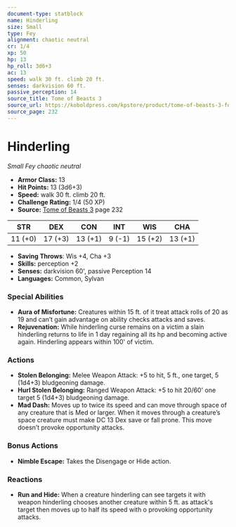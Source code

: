 ```yaml
---
document-type: statblock
name: Hinderling
size: Small
type: Fey
alignment: chaotic neutral
cr: 1/4
xp: 50
hp: 13
hp_roll: 3d6+3
ac: 13
speed: walk 30 ft. climb 20 ft.
senses: darkvision 60 ft. 
passive_perception: 14
source_title: Tome of Beasts 3
source_url: https://koboldpress.com/kpstore/product/tome-of-beasts-3-for-5th-edition/
source_page: 232
---
```


# Hinderling

*Small* *Fey* *chaotic neutral*

- **Armor Class:** 13
- **Hit Points:** 13 (3d6+3)
- **Speed:** walk 30 ft. climb 20 ft.
- **Challenge Rating:** 1/4 (50 XP)
- **Source:** [Tome of Beasts 3](https://koboldpress.com/kpstore/product/tome-of-beasts-3-for-5th-edition/) page 232

| STR | DEX | CON | INT | WIS | CHA |
| --- | --- | --- | --- | --- | --- |
| 11 (+0) | 17 (+3) | 13 (+1) | 9 (-1) | 15 (+2) | 13 (+1) |

- **Saving Throws**: Wis +4, Cha +3
- **Skills:** perception +2
- **Senses:** darkvision 60', passive Perception 14
- **Languages:** Common, Sylvan

### Special Abilities

- **Aura of Misfortune:** Creatures within 15 ft. of it treat attack rolls of 20 as 19 and can’t gain advantage on ability checks attacks and saves.
- **Rejuvenation:** While hinderling curse remains on a victim a slain hinderling returns to life in 1 day regaining all its hp and becoming active again. Hinderling appears within 100' of victim.

### Actions

- **Stolen Belonging:** Melee Weapon Attack: +5 to hit, 5 ft., one target, 5 (1d4+3) bludgeoning damage.
- **Hurl Stolen Belonging:** Ranged Weapon Attack: +5 to hit 20/60' one target 5 (1d4+3) bludgeoning damage.
- **Mad Dash:** Moves up to twice its speed and can move through space of any creature that is Med or larger. When it moves through a creature’s space creature must make DC 13 Dex save or fall prone. This move doesn’t provoke opportunity attacks.

### Bonus Actions

- **Nimble Escape:** Takes the Disengage or Hide action.

### Reactions

- **Run and Hide:** When a creature hinderling can see targets it with weapon hinderling chooses another creature within 5 ft. as attack's target then moves up to half its speed with o provoking opportunity attacks.
